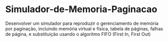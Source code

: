 # Simulador-de-Memoria-Paginacao
Desenvolver um simulador para reproduzir o gerenciamento de memória por paginação, incluindo memória virtual e física, tabela de páginas, falhas de página, e substituição usando o algoritmo FIFO (First In, First Out)
